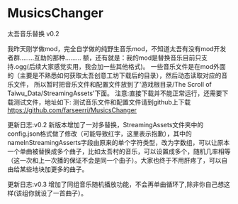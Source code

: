 # MusicsChanger
太吾音乐替换 v0.2

我昨天刚学做mod，完全自学做的纯野生音乐mod，不知道太吾有没有mod开发者群........互助的那种.........
额，还有就是：我的mod是替换音乐目前只支持.ogg(后续大家感觉实用，我会加一些其他格式)。
一些音乐文件是在mod外面的（主要是不熟悉如何获取太吾创意工坊下载后的目录），然后动态读取对应的音乐文件，
所以暂时把音乐文件和配置文件放到了'游戏根目录/The Scroll of Taiwu_Data/StreamingAssets'下面。
注意:直接下载并不能正常运行，还需要下载测试文件，地址如下:
测试音乐文件和配置文件请到github上下载
https://github.com/farseerri/MusicsChanger

更新日志:v0.2 新版本增加了一对多替换，StreamingAssets文件夹中的config.json格式做了修改（可能导致红字，这里表示抱歉），其中的nameInStreamingAsserts字段由原来的单个字符类型，改为字数组，可以让原本一个单曲被替换成多个曲子，比如太吾村的音乐，可以设置成多个，随机几率相等（这一次和上一次播的保证不会是同一个曲子）。大家也终于不用肝疼了，可以自由给某些地块加更多的曲子。

更新日志:v0.3
增加了同组音乐随机播放功能，不会再单曲循环了,除非你自己想这样(该组你就设了一首曲子）。
